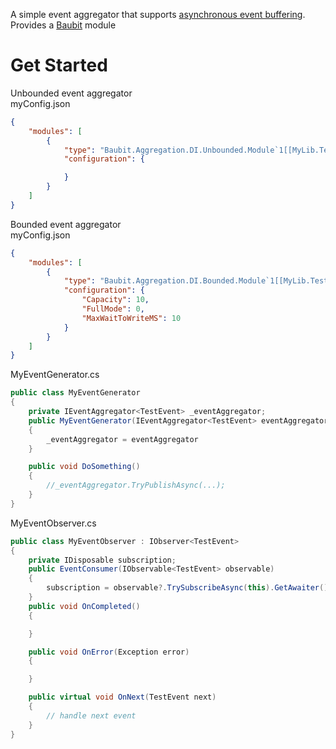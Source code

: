 A simple event aggregator that supports <a href="https://www.google.com/search?q=asynchronous+event+buffering" target="_blank" rel="noopener noreferrer">asynchronous event buffering</a>. 
Provides a <a href="https://github.com/pnagoorkar/Baubit" target="_blank" rel="noopener noreferrer">Baubit</a> module

# Get Started
Unbounded event aggregator<br>
myConfig.json
```json
{
    "modules": [
        {
            "type": "Baubit.Aggregation.DI.Unbounded.Module`1[[MyLib.TestEvent, MyLib]], Baubit.Aggregation",
            "configuration": {

            }
        }
    ]
}
```
Bounded event aggregator<br>
myConfig.json
```json
{
    "modules": [
        {
            "type": "Baubit.Aggregation.DI.Bounded.Module`1[[MyLib.TestEvent, MyLib]], Baubit.Aggregation",
            "configuration": {
                "Capacity": 10,
                "FullMode": 0,
                "MaxWaitToWriteMS": 10
            }
        }
    ]
}
```
MyEventGenerator.cs
```cs
public class MyEventGenerator
{
    private IEventAggregator<TestEvent> _eventAggregator;
    public MyEventGenerator(IEventAggregator<TestEvent> eventAggregator)
    {
        _eventAggregator = eventAggregator
    }

    public void DoSomething()
    {
        //_eventAggregator.TryPublishAsync(...);
    }
}
```
MyEventObserver.cs
```cs
public class MyEventObserver : IObserver<TestEvent>
{
    private IDisposable subscription;
    public EventConsumer(IObservable<TestEvent> observable)
    {
        subscription = observable?.TrySubscribeAsync(this).GetAwaiter().GetResult().Value;
    }
    public void OnCompleted()
    {

    }

    public void OnError(Exception error)
    {

    }

    public virtual void OnNext(TestEvent next)
    {
        // handle next event
    }
}
```